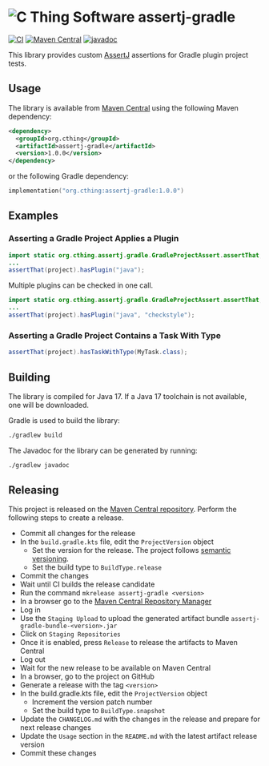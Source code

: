 # ![C Thing Software](https://www.cthing.com/branding/CThingSoftware-57x60.png "C Thing Software") assertj-gradle

[![CI](https://github.com/cthing/assertj-gradle/actions/workflows/ci.yml/badge.svg)](https://github.com/cthing/assertj-gradle/actions/workflows/ci.yml)
[![Maven Central](https://maven-badges.herokuapp.com/maven-central/org.cthing/assertj-gradle/badge.svg)](https://maven-badges.herokuapp.com/maven-central/org.cthing/assertj-gradle)
[![javadoc](https://javadoc.io/badge2/org.cthing/assertj-gradle/javadoc.svg)](https://javadoc.io/doc/org.cthing/assertj-gradle)

This library provides custom [AssertJ](https://assertj.github.io/doc/) assertions for Gradle plugin project tests.

## Usage
The library is available from [Maven Central](https://repo.maven.apache.org/maven2/org/cthing/assertj-gradle/) using the following Maven dependency:
```xml
<dependency>
  <groupId>org.cthing</groupId>
  <artifactId>assertj-gradle</artifactId>
  <version>1.0.0</version>
</dependency>
```
or the following Gradle dependency:
```kotlin
implementation("org.cthing:assertj-gradle:1.0.0")
```

## Examples

### Asserting a Gradle Project Applies a Plugin
```java
import static org.cthing.assertj.gradle.GradleProjectAssert.assertThat;
...
assertThat(project).hasPlugin("java");
```
Multiple plugins can be checked in one call.
```java
import static org.cthing.assertj.gradle.GradleProjectAssert.assertThat;
...
assertThat(project).hasPlugin("java", "checkstyle");
```

### Asserting a Gradle Project Contains a Task With Type
```java
assertThat(project).hasTaskWithType(MyTask.class);
```

## Building
The library is compiled for Java 17. If a Java 17 toolchain is not available, one will be downloaded.

Gradle is used to build the library:
```bash
./gradlew build
```
The Javadoc for the library can be generated by running:
```bash
./gradlew javadoc
```

## Releasing
This project is released on the [Maven Central repository](https://central.sonatype.com/artifact/org.cthing/assertj-gradle).
Perform the following steps to create a release.

- Commit all changes for the release
- In the `build.gradle.kts` file, edit the `ProjectVersion` object
    - Set the version for the release. The project follows [semantic versioning](https://semver.org/).
    - Set the build type to `BuildType.release`
- Commit the changes
- Wait until CI builds the release candidate
- Run the command `mkrelease assertj-gradle <version>`
- In a browser go to the [Maven Central Repository Manager](https://s01.oss.sonatype.org/)
- Log in
- Use the `Staging Upload` to upload the generated artifact bundle `assertj-gradle-bundle-<version>.jar`
- Click on `Staging Repositories`
- Once it is enabled, press `Release` to release the artifacts to Maven Central
- Log out
- Wait for the new release to be available on Maven Central
- In a browser, go to the project on GitHub
- Generate a release with the tag `<version>`
- In the build.gradle.kts file, edit the `ProjectVersion` object
    - Increment the version patch number
    - Set the build type to `BuildType.snapshot`
- Update the `CHANGELOG.md` with the changes in the release and prepare for next release changes
- Update the `Usage` section in the `README.md` with the latest artifact release version
- Commit these changes
